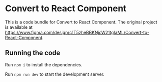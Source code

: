 
  # Convert to React Component

  This is a code bundle for Convert to React Component. The original project is available at https://www.figma.com/design/c1T5zheBBKNjcW21tgIaML/Convert-to-React-Component.

  ## Running the code

  Run `npm i` to install the dependencies.

  Run `npm run dev` to start the development server.
  